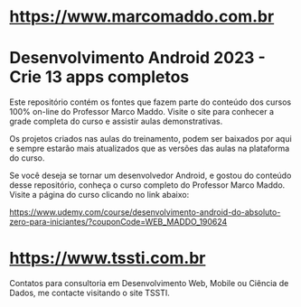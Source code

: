 https://www.marcomaddo.com.br
=============================

# Desenvolvimento Android 2023 - Crie 13 apps completos

Este repositório contém os fontes que fazem parte do conteúdo dos cursos 100% on-line do Professor Marco Maddo.
Visite o site para conhecer a grade completa do curso e assistir aulas demonstrativas.

Os projetos criados nas aulas do treinamento, podem ser baixados por aqui e sempre estarão mais atualizados que as versões
das aulas na plataforma do curso.

Se você deseja se tornar um desenvolvedor Android, e gostou do conteúdo desse repositório, conheça
o curso completo do Professor Marco Maddo. Visite a página do curso clicando no link abaixo:

https://www.udemy.com/course/desenvolvimento-android-do-absoluto-zero-para-iniciantes/?couponCode=WEB_MADDO_190624

https://www.tssti.com.br
=============================

Contatos para consultoria em Desenvolvimento Web, Mobile ou Ciência de Dados, me contacte visitando o site TSSTI.
